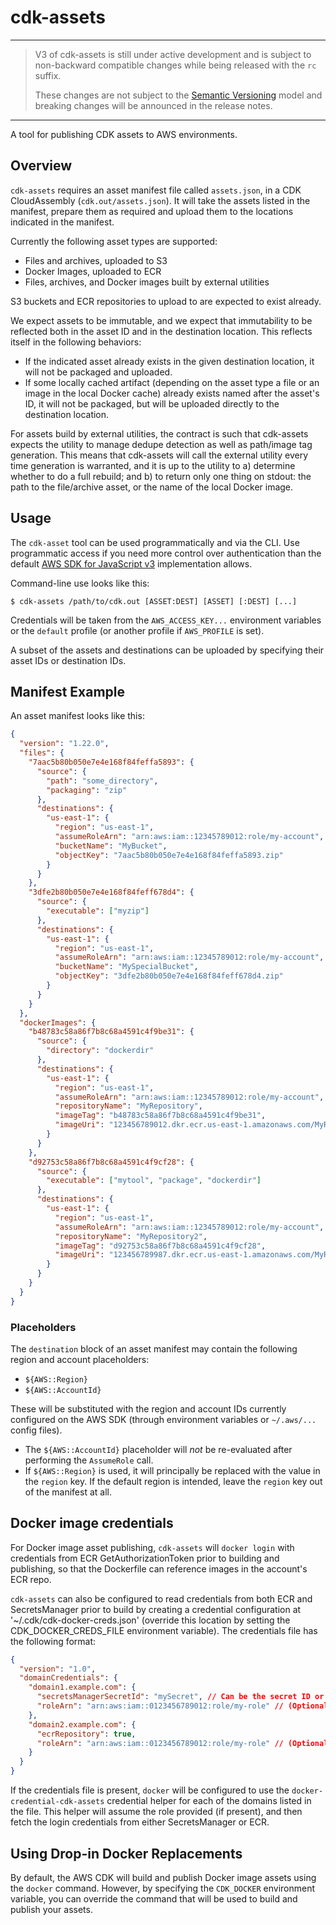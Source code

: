 # cdk-assets

<!--BEGIN STABILITY BANNER-->

---

> V3 of cdk-assets is still under active development and is subject to non-backward compatible changes while
> being released with the `rc` suffix. 
> 
> These changes are not subject to the [Semantic Versioning](https://semver.org/) model and breaking changes 
> will be announced in the release notes.

---

<!--END STABILITY BANNER-->

A tool for publishing CDK assets to AWS environments.

## Overview

`cdk-assets` requires an asset manifest file called `assets.json`, in a CDK
CloudAssembly (`cdk.out/assets.json`). It will take the assets listed in the
manifest, prepare them as required and upload them to the locations indicated in
the manifest.

Currently the following asset types are supported:

- Files and archives, uploaded to S3
- Docker Images, uploaded to ECR
- Files, archives, and Docker images built by external utilities

S3 buckets and ECR repositories to upload to are expected to exist already.

We expect assets to be immutable, and we expect that immutability to be
reflected both in the asset ID and in the destination location. This reflects
itself in the following behaviors:

- If the indicated asset already exists in the given destination location, it
  will not be packaged and uploaded.
- If some locally cached artifact (depending on the asset type a file or an
  image in the local Docker cache) already exists named after the asset's ID, it
  will not be packaged, but will be uploaded directly to the destination
  location.

For assets build by external utilities, the contract is such that cdk-assets
expects the utility to manage dedupe detection as well as path/image tag generation.
This means that cdk-assets will call the external utility every time generation
is warranted, and it is up to the utility to a) determine whether to do a
full rebuild; and b) to return only one thing on stdout: the path to the file/archive
asset, or the name of the local Docker image.

## Usage

The `cdk-asset` tool can be used programmatically and via the CLI. Use
programmatic access if you need more control over authentication than the
default [AWS SDK for JavaScript v3](https://github.com/aws/aws-sdk-js-v3) 
implementation allows.

Command-line use looks like this:

```console
$ cdk-assets /path/to/cdk.out [ASSET:DEST] [ASSET] [:DEST] [...]
```

Credentials will be taken from the `AWS_ACCESS_KEY...` environment variables
or the `default` profile (or another profile if `AWS_PROFILE` is set).

A subset of the assets and destinations can be uploaded by specifying their
asset IDs or destination IDs.

## Manifest Example

An asset manifest looks like this:

```json
{
  "version": "1.22.0",
  "files": {
    "7aac5b80b050e7e4e168f84feffa5893": {
      "source": {
        "path": "some_directory",
        "packaging": "zip"
      },
      "destinations": {
        "us-east-1": {
          "region": "us-east-1",
          "assumeRoleArn": "arn:aws:iam::12345789012:role/my-account",
          "bucketName": "MyBucket",
          "objectKey": "7aac5b80b050e7e4e168f84feffa5893.zip"
        }
      }
    },
    "3dfe2b80b050e7e4e168f84feff678d4": {
      "source": {
        "executable": ["myzip"]
      },
      "destinations": {
        "us-east-1": {
          "region": "us-east-1",
          "assumeRoleArn": "arn:aws:iam::12345789012:role/my-account",
          "bucketName": "MySpecialBucket",
          "objectKey": "3dfe2b80b050e7e4e168f84feff678d4.zip"
        }
      }
    }
  },
  "dockerImages": {
    "b48783c58a86f7b8c68a4591c4f9be31": {
      "source": {
        "directory": "dockerdir"
      },
      "destinations": {
        "us-east-1": {
          "region": "us-east-1",
          "assumeRoleArn": "arn:aws:iam::12345789012:role/my-account",
          "repositoryName": "MyRepository",
          "imageTag": "b48783c58a86f7b8c68a4591c4f9be31",
          "imageUri": "123456789012.dkr.ecr.us-east-1.amazonaws.com/MyRepository:1234567891b48783c58a86f7b8c68a4591c4f9be31"
        }
      }
    },
    "d92753c58a86f7b8c68a4591c4f9cf28": {
      "source": {
        "executable": ["mytool", "package", "dockerdir"]
      },
      "destinations": {
        "us-east-1": {
          "region": "us-east-1",
          "assumeRoleArn": "arn:aws:iam::12345789012:role/my-account",
          "repositoryName": "MyRepository2",
          "imageTag": "d92753c58a86f7b8c68a4591c4f9cf28",
          "imageUri": "123456789987.dkr.ecr.us-east-1.amazonaws.com/MyRepository2:1234567891b48783c58a86f7b8c68a4591c4f9be31"
        }
      }
    }
  }
}
```

### Placeholders

The `destination` block of an asset manifest may contain the following region
and account placeholders:

- `${AWS::Region}`
- `${AWS::AccountId}`

These will be substituted with the region and account IDs currently configured
on the AWS SDK (through environment variables or `~/.aws/...` config files).

- The `${AWS::AccountId}` placeholder will _not_ be re-evaluated after
  performing the `AssumeRole` call.
- If `${AWS::Region}` is used, it will principally be replaced with the value
  in the `region` key. If the default region is intended, leave the `region`
  key out of the manifest at all.

## Docker image credentials

For Docker image asset publishing, `cdk-assets` will `docker login` with
credentials from ECR GetAuthorizationToken prior to building and publishing, so
that the Dockerfile can reference images in the account's ECR repo.

`cdk-assets` can also be configured to read credentials from both ECR and
SecretsManager prior to build by creating a credential configuration at
'~/.cdk/cdk-docker-creds.json' (override this location by setting the
CDK_DOCKER_CREDS_FILE environment variable). The credentials file has the
following format:

```json
{
  "version": "1.0",
  "domainCredentials": {
    "domain1.example.com": {
      "secretsManagerSecretId": "mySecret", // Can be the secret ID or full ARN
      "roleArn": "arn:aws:iam::0123456789012:role/my-role" // (Optional) role with permissions to the secret
    },
    "domain2.example.com": {
      "ecrRepository": true,
      "roleArn": "arn:aws:iam::0123456789012:role/my-role" // (Optional) role with permissions to the repo
    }
  }
}
```

If the credentials file is present, `docker` will be configured to use the
`docker-credential-cdk-assets` credential helper for each of the domains listed
in the file. This helper will assume the role provided (if present), and then fetch
the login credentials from either SecretsManager or ECR.

## Using Drop-in Docker Replacements

By default, the AWS CDK will build and publish Docker image assets using the
`docker` command. However, by specifying the `CDK_DOCKER` environment variable,
you can override the command that will be used to build and publish your
assets.
